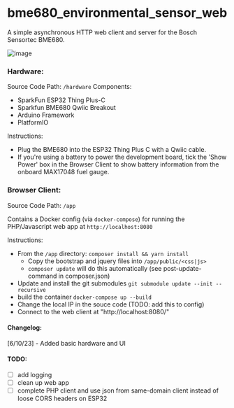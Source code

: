 # bme680_environmental_sensor_web

A simple asynchronous HTTP web client and server for the Bosch Sensortec BME680.

![image](https://github.com/angorb/bme680_environmental_sensor_web/assets/17731071/9de92cb8-db7c-4ca3-9f8e-75b2babb4cec)

### Hardware:

Source Code Path: `/hardware`
Components:

- SparkFun ESP32 Thing Plus-C
- Sparkfun BME680 Qwiic Breakout
- Arduino Framework
- PlatformIO

Instructions:

- Plug the BME680 into the ESP32 Thing Plus C with a Qwiic cable.
- If you're using a battery to power the development board, tick the 'Show Power' box in the Browser Client to show battery information from the onboard MAX17048 fuel gauge.

### Browser Client:

Source Code Path: `/app`

Contains a Docker config (via `docker-compose`) for running the PHP/Javascript web app at `http://localhost:8080`

Instructions:

- From the `/app` directory: `composer install && yarn install`
  - Copy the bootstrap and jquery files into `/app/public/<css|js>`
  - `composer update` will do this automatically (see post-update-command in composer.json)
- Update and install the git submodules `git submodule update --init --recursive`
- build the container `docker-compose up --build`
- Change the local IP in the souce code (TODO: add this to config)
- Connect to the web client at "http://localhost:8080/"

#### Changelog:

[6/10/23] - Added basic hardware and UI

#### TODO:

- [ ] add logging
- [ ] clean up web app
- [ ] complete PHP client and use json from same-domain client instead of loose CORS headers on ESP32
